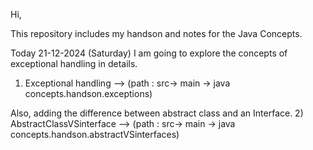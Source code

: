 Hi,

This repository includes my handson and notes for the Java Concepts.

Today 21-12-2024 (Saturday) I am going to explore the concepts of exceptional handling in details.
1) Exceptional handling     --> (path : src-> main -> java concepts.handson.exceptions)

Also, adding the difference between abstract class and an Interface. 
2) AbstractClassVSinterface --> (path : src-> main -> java concepts.handson.abstractVSinterfaces)

